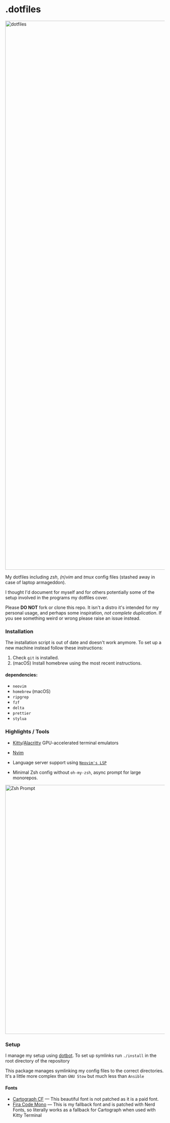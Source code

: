 # .dotfiles

<img width="1728" alt="dotfiles" src="https://user-images.githubusercontent.com/22454918/183880278-d9762976-07a9-457e-8542-d2685a8a26b4.png">

My dotfiles including _zsh_, _(n)vim_ and _tmux_ config files (stashed away in case of laptop armageddon).

I thought I'd document for myself and for others potentially some of the setup
involved in the programs my dotfiles cover.

Please **DO NOT** fork or clone this repo. It isn't a distro it's intended for my personal usage, and perhaps
some inspiration, _not complete duplication_. If you see something weird or wrong please raise an issue instead.

### Installation

The installation script is out of date and doesn't work anymore.
To set up a new machine instead follow these instructions:

1. Check `git` is installed.
2. (macOS) Install homebrew using the most recent instructions.

#### dependencies:

- `neovim`
- `homebrew` (macOS)
- `ripgrep`
- `fzf`
- `delta`
- `prettier`
- `stylua`

### Highlights / Tools

- [Kitty](https://sw.kovidgoyal.net/kitty/index.html)/[Alacritty](https://github.com/alacritty/alacritty) GPU-accelerated terminal emulators
- [Nvim](https://github.com/neovim/neovim)
- Language server support using [`Neovim's LSP`](https://neovim.io/doc/user/lsp.html)

- Minimal Zsh config without `oh-my-zsh`, async prompt for large monorepos.

<img width="784" alt="Zsh Prompt" src="https://user-images.githubusercontent.com/22454918/168996930-39f226c9-11f0-4586-b3cc-d72d7be8c4d1.png">

### Setup

I manage my setup using [dotbot](https://github.com/anishathalye/dotbot). To set up symlinks run
`./install` in the root directory of the repository

This package manages symlinking my config files to the correct directories.
It's a little more complex than `GNU Stow` but much less than `Ansible`

#### Fonts

- [Cartograph CF](https://connary.com/cartograph.html) — This beautiful font is not patched as it is a paid font.
- [Fira Code Mono](https://github.com/ryanoasis/nerd-fonts/tree/master/patched-fonts/FiraCode) — This is my fallback font and is patched with Nerd Fonts, so literally works as a fallback for Cartograph when used with Kitty Terminal
